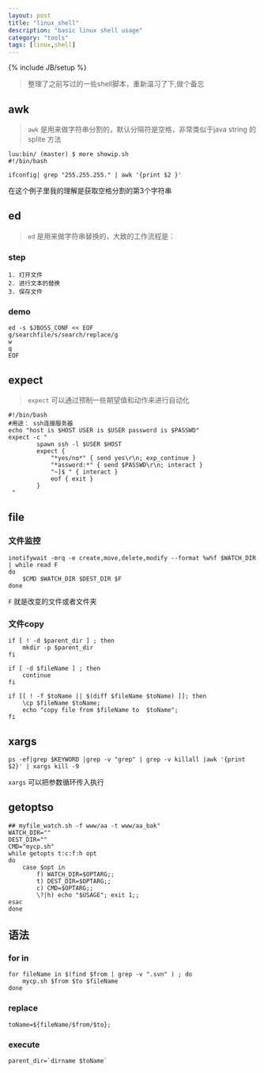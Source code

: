 ```yaml
---
layout: post
title: "linux_shell"
description: "basic linux shell usage"
category: "tools"
tags: [linux,shell]
---
```

{% include JB/setup %}

> 整理了之前写过的一些shell脚本，重新温习了下,做个备忘

## awk
> `awk` 是用来做字符串分割的，默认分隔符是空格，非常类似于java string 的splite 方法

    luu:bin/ (master) $ more showip.sh
    #!/bin/bash

    ifconfig| grep "255.255.255." | awk '{print $2 }'

在这个例子里我的理解是获取空格分割的第3个字符串

## ed
> `ed` 是用来做字符串替换的，大致的工作流程是：

### step
    1. 打开文件
    2. 进行文本的替换
    3. 保存文件

### demo
    ed -s $JBOSS_CONF << EOF
    g/searchfile/s/search/replace/g
    w
    q
    EOF

## expect
> `expect` 可以通过预制一些期望值和动作来进行自动化

    #!/bin/bash
    #用途： ssh连接服务器
    echo "host is $HOST USER is $USER password is $PASSWD"
    expect -c "
            spawn ssh -l $USER $HOST
            expect {
                "*yes/no*" { send yes\r\n; exp_continue }
                "*assword:*" { send $PASSWD\r\n; interact }
                "~]$ " { interact }
                eof { exit }
            }
     "

## file

### 文件监控

    inotifywait -mrq -e create,move,delete,modify --format %w%f $WATCH_DIR | while read F
    do
        $CMD $WATCH_DIR $DEST_DIR $F
    done

`F` 就是改变的文件或者文件夹

### 文件copy

    if [ ! -d $parent_dir ] ; then
        mkdir -p $parent_dir
    fi

    if [ -d $fileName ] ; then
        continue
    fi

    if [[ ! -f $toName || $(diff $fileName $toName) ]]; then	
        \cp $fileName $toName;
        echo "copy file from $fileName to  $toName";
    fi

## xargs

    ps -ef|grep $KEYWORD |grep -v "grep" | grep -v killall |awk '{print $2}' | xargs kill -9

`xargs` 可以把参数循环传入执行

## getoptso

    ## myfile_watch.sh -f www/aa -t www/aa_bak"
    WATCH_DIR=""
    DEST_DIR=""
    CMD="mycp.sh"
    while getopts t:c:f:h opt
    do
        case $opt in
            f) WATCH_DIR=$OPTARG;;
            t) DEST_DIR=$OPTARG;;
            c) CMD=$OPTARG;;
            \?|h) echo "$USAGE"; exit 1;;
    esac
    done

## 语法
### for in
    for fileName in $(find $from | grep -v ".svn" ) ; do
        mycp.sh $from $to $fileName
    done

### replace
    toName=${fileName/$from/$to};

### execute
    parent_dir=`dirname $toName`

